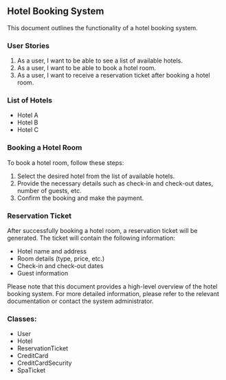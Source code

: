 ## Hotel Booking System

This document outlines the functionality of a hotel booking system.

### User Stories

1. As a user, I want to be able to see a list of available hotels.
2. As a user, I want to be able to book a hotel room.
3. As a user, I want to receive a reservation ticket after booking a hotel room.

### List of Hotels

- Hotel A
- Hotel B
- Hotel C

### Booking a Hotel Room

To book a hotel room, follow these steps:

1. Select the desired hotel from the list of available hotels.
2. Provide the necessary details such as check-in and check-out dates, number of guests, etc.
3. Confirm the booking and make the payment.

### Reservation Ticket

After successfully booking a hotel room, a reservation ticket will be generated. The ticket will contain the following information:

- Hotel name and address
- Room details (type, price, etc.)
- Check-in and check-out dates
- Guest information

Please note that this document provides a high-level overview of the hotel booking system. For more detailed information, please refer to the relevant documentation or contact the system administrator.

### Classes:
- User <uneeded>
- Hotel
- ReservationTicket
- CreditCard
- CreditCardSecurity
- SpaTicket